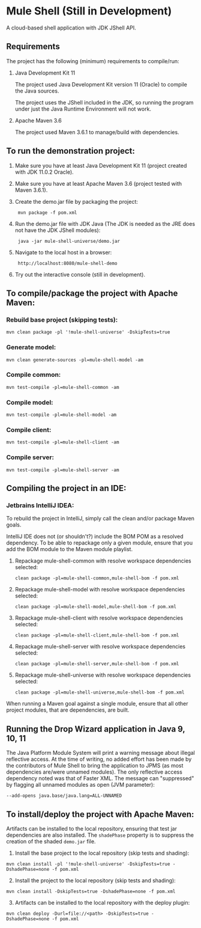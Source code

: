 # Mule Shell (Still in Development)
A cloud-based shell application with JDK JShell API.

## Requirements

The project has the following (minimum) requirements to compile/run:

1. Java Development Kit 11 

    The project used Java Development Kit version 11 (Oracle) to compile the Java sources.
    
    The project uses the JShell included in the JDK, so running the program under just the Java Runtime Environment will not work.

2. Apache Maven 3.6

    The project used Maven 3.6.1 to manage/build with dependencies. 

## To run the demonstration project:

1. Make sure you have at least Java Development Kit 11 (project created with JDK 11.0.2 Oracle).

2. Make sure you have at least Apache Maven 3.6 (project tested with Maven 3.6.1).

3. Create the demo.jar file by packaging the project:

        mvn package -f pom.xml

4. Run the demo.jar file with JDK Java (The JDK is needed as the JRE does not have the JDK JShell modules):

        java -jar mule-shell-universe/demo.jar
        
5. Navigate to the local host in a browser:

        http://localhost:8080/mule-shell-demo

6. Try out the interactive console (still in development).

## To compile/package the project with Apache Maven:

### Rebuild base project (skipping tests):

    mvn clean package -pl '!mule-shell-universe' -DskipTests=true

### Generate model:

    mvn clean generate-sources -pl=mule-shell-model -am

### Compile common:

    mvn test-compile -pl=mule-shell-common -am

### Compile model:

    mvn test-compile -pl=mule-shell-model -am

### Compile client:

    mvn test-compile -pl=mule-shell-client -am

### Compile server:

    mvn test-compile -pl=mule-shell-server -am

## Compiling the project in an IDE:

### Jetbrains IntelliJ IDEA:

To rebuild the project in IntelliJ, simply call the clean and/or package Maven goals.

IntelliJ IDE does not (or shouldn't?) include the BOM POM as a resolved dependency.  To be able to repackage only a given module, ensure that you add the BOM module to the Maven module playlist.

1. Repackage mule-shell-common with resolve workspace dependencies selected:

       clean package -pl=mule-shell-common,mule-shell-bom -f pom.xml

2. Repackage mule-shell-model with resolve workspace dependencies selected:
   
       clean package -pl=mule-shell-model,mule-shell-bom -f pom.xml

3. Repackage mule-shell-client with resolve workspace dependencies selected:

       clean package -pl=mule-shell-client,mule-shell-bom -f pom.xml

4. Repackage mule-shell-server with resolve workspace dependencies selected:

       clean package -pl=mule-shell-server,mule-shell-bom -f pom.xml

5. Repackage mule-shell-universe with resolve workspace dependencies selected:

       clean package -pl=mule-shell-universe,mule-shell-bom -f pom.xml

When running a Maven goal against a single module, ensure that all other project modules, that are dependencies, are built.

## Running the Drop Wizard application in Java 9, 10, 11

The Java Platform Module System will print a warning message about illegal reflective access. At the time of writing, no added effort has been made by the contributors of Mule Shell to bring the application to JPMS (as most dependencies are/were unnamed modules).  The only reflective access dependency noted was that of Faster XML.  The message can "suppressed" by flagging all unnamed modules as open (JVM parameter):

```--add-opens java.base/java.lang=ALL-UNNAMED```

## To install/deploy the project with Apache Maven:

Artifacts can be installed to the local repository, ensuring that test jar dependencies are also installed.  The ```shadePhase``` property is to suppress the creation of the shaded ```demo.jar``` file.

1. Install the base project to the local repository (skip tests and shading):

```mvn clean install -pl '!mule-shell-universe' -DskipTests=true -DshadePhase=none -f pom.xml```

2. Install the project to the local repository (skip tests and shading):

```mvn clean install -DskipTests=true -DshadePhase=none -f pom.xml```

3. Artifacts can be installed to the local repository with the deploy plugin:

```mvn clean deploy -Durl=file://<path> -DskipTests=true -DshadePhase=none -f pom.xml```
